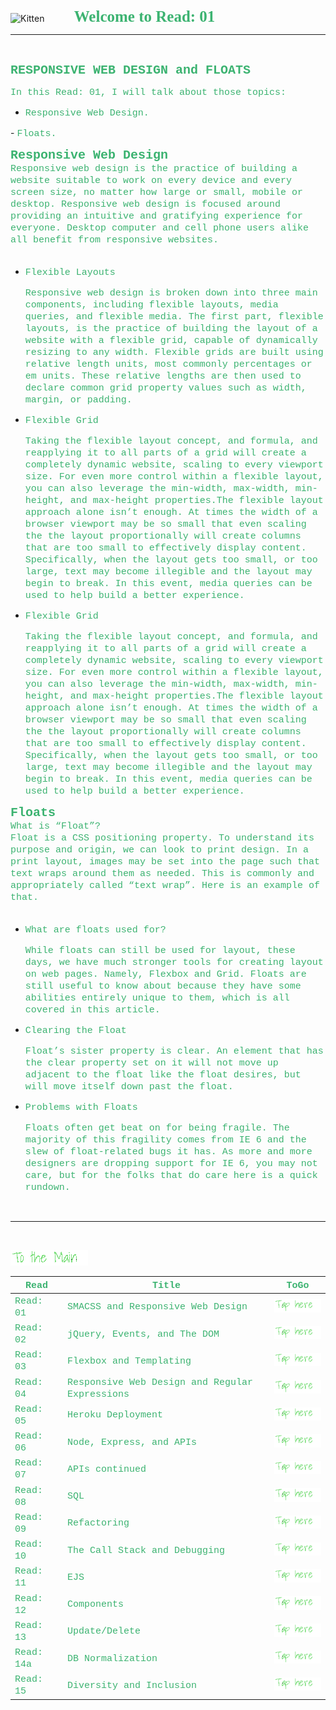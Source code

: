 <img src="https://asac.ltuc.com/wp-content/themes/asac/images/logo.png" alt="Kitten"
	title="LTUC-Abdul Aziz Al Ghurair School of Advanced Computing" width="200" />  &nbsp;&nbsp;&nbsp;&nbsp;&nbsp;&nbsp;&nbsp;&nbsp;&nbsp;&nbsp; <span style="font-family:Papyrus; font-size:25px;color:rgb(60, 179, 113)">**Welcome to Read: 01**</span>

---
<br>

<span style="font-family:Courier New; font-size:20px;color:rgb(60, 179, 113)"> **RESPONSIVE WEB DESIGN and FLOATS** </span>


<span style="font-family:Courier New; font-size:15px;color:rgb(60, 179, 113)">In this Read: 01, I will talk about those topics: 
</span>
- <span style="font-family:Courier New; font-size:15px;color:rgb(60, 179, 113)">Responsive Web Design.
</span> 
- <span style="font-family:Courier New; font-size:15px;color:rgb(60, 179, 113)"> Floats. 
</span>
<br>

<span style="font-family:Courier New; font-size:20px;color:rgb(60, 179, 113)">**Responsive Web Design** </span>
<span style="font-family:Courier New; font-size:15px;color:rgb(60, 179, 113)"><br>
 Responsive web design is the practice of building a website suitable to work on every device and every screen size, no matter how large or small, mobile or desktop. Responsive web design is focused around providing an intuitive and gratifying experience for everyone. Desktop computer and cell phone users alike all benefit from responsive websites. <br><br>
</span> 

- <span style="font-family:Courier New; font-size:15px;color:rgb(60, 179, 113)">Flexible Layouts</span><br>

    <span style="font-family:Courier New; font-size:15px;color:rgb(60, 179, 113)">Responsive web design is broken down into three main components, including flexible layouts, media queries, and flexible media. The first part, flexible layouts, is the practice of building the layout of a website with a flexible grid, capable of dynamically resizing to any width. Flexible grids are built using relative length units, most commonly percentages or em units. These relative lengths are then used to declare common grid property values such as width, margin, or padding.</span> 



- <span style="font-family:Courier New; font-size:15px;color:rgb(60, 179, 113)">Flexible Grid</span><br>

    <span style="font-family:Courier New; font-size:15px;color:rgb(60, 179, 113)">Taking the flexible layout concept, and formula, and reapplying it to all parts of a grid will create a completely dynamic website, scaling to every viewport size. For even more control within a flexible layout, you can also leverage the min-width, max-width, min-height, and max-height properties.The flexible layout approach alone isn’t enough. At times the width of a browser viewport may be so small that even scaling the the layout proportionally will create columns that are too small to effectively display content. Specifically, when the layout gets too small, or too large, text may become illegible and the layout may begin to break. In this event, media queries can be used to help build a better experience.</span> 


- <span style="font-family:Courier New; font-size:15px;color:rgb(60, 179, 113)">Flexible Grid</span><br>

    <span style="font-family:Courier New; font-size:15px;color:rgb(60, 179, 113)">Taking the flexible layout concept, and formula, and reapplying it to all parts of a grid will create a completely dynamic website, scaling to every viewport size. For even more control within a flexible layout, you can also leverage the min-width, max-width, min-height, and max-height properties.The flexible layout approach alone isn’t enough. At times the width of a browser viewport may be so small that even scaling the the layout proportionally will create columns that are too small to effectively display content. Specifically, when the layout gets too small, or too large, text may become illegible and the layout may begin to break. In this event, media queries can be used to help build a better experience.</span> 



<span style="font-family:Courier New; font-size:20px;color:rgb(60, 179, 113)">**Floats** </span>
<span style="font-family:Courier New; font-size:15px;color:rgb(60, 179, 113)"><br>
What is “Float”? <br>
Float is a CSS positioning property. To understand its purpose and origin, we can look to print design. In a print layout, images may be set into the page such that text wraps around them as needed. This is commonly and appropriately called “text wrap”. Here is an example of that.<br><br>
</span> 

- <span style="font-family:Courier New; font-size:15px;color:rgb(60, 179, 113)">What are floats used for?</span><br>

    <span style="font-family:Courier New; font-size:15px;color:rgb(60, 179, 113)">While floats can still be used for layout, these days, we have much stronger tools for creating layout on web pages. Namely, Flexbox and Grid. Floats are still useful to know about because they have some abilities entirely unique to them, which is all covered in this article.</span> 



- <span style="font-family:Courier New; font-size:15px;color:rgb(60, 179, 113)">Clearing the Float</span><br>

    <span style="font-family:Courier New; font-size:15px;color:rgb(60, 179, 113)">Float’s sister property is clear. An element that has the clear property set on it will not move up adjacent to the float like the float desires, but will move itself down past the float. </span> 


- <span style="font-family:Courier New; font-size:15px;color:rgb(60, 179, 113)">Problems with Floats</span><br>

    <span style="font-family:Courier New; font-size:15px;color:rgb(60, 179, 113)">Floats often get beat on for being fragile. The majority of this fragility comes from IE 6 and the slew of float-related bugs it has. As more and more designers are dropping support for IE 6, you may not care, but for the folks that do care here is a quick rundown.</span> 






<br>

---
<br>

[<img src="assets/main.gif">](README)
<br>

| <span style="font-family:Courier New; font-size:15px;color:rgb(60, 179, 113)"> **Read** </span> |  <span style="font-family:Courier New; font-size:15px;color:rgb(60, 179, 113)"> **Title** </span>  |   <span style="font-family:Courier New; font-size:15px;color:rgb(60, 179, 113)"> **ToGo** </span>  |
| ----------- | ----------- | ----------- |
| <span style="font-family:Courier New; font-size:15px;color:rgb(60, 179, 113)"> Read: 01 </span>      | <span style="font-family:Courier New; font-size:15px;color:rgb(60, 179, 113)"> SMACSS and Responsive Web Design </span>       |[<img src="assets/taphere.gif">](class-01)|
| <span style="font-family:Courier New; font-size:15px;color:rgb(60, 179, 113)"> Read: 02 </span>      | <span style="font-family:Courier New; font-size:15px;color:rgb(60, 179, 113)"> jQuery, Events, and The DOM </span>       |[<img src="assets/taphere.gif">](class-02)|
| <span style="font-family:Courier New; font-size:15px;color:rgb(60, 179, 113)"> Read: 03 </span>      | <span style="font-family:Courier New; font-size:15px;color:rgb(60, 179, 113)"> Flexbox and Templating </span>       |[<img src="assets/taphere.gif">](class-03)|
| <span style="font-family:Courier New; font-size:15px;color:rgb(60, 179, 113)"> Read: 04 </span>      | <span style="font-family:Courier New; font-size:15px;color:rgb(60, 179, 113)"> Responsive Web Design and Regular Expressions </span>       |[<img src="assets/taphere.gif">](class-04)|
| <span style="font-family:Courier New; font-size:15px;color:rgb(60, 179, 113)"> Read: 05 </span>      | <span style="font-family:Courier New; font-size:15px;color:rgb(60, 179, 113)"> Heroku Deployment </span>       |[<img src="assets/taphere.gif">](class-05)|
| <span style="font-family:Courier New; font-size:15px;color:rgb(60, 179, 113)"> Read: 06 </span>      | <span style="font-family:Courier New; font-size:15px;color:rgb(60, 179, 113)"> Node, Express, and APIs </span>       |[<img src="assets/taphere.gif">](class-06)|
| <span style="font-family:Courier New; font-size:15px;color:rgb(60, 179, 113)"> Read: 07 </span>      | <span style="font-family:Courier New; font-size:15px;color:rgb(60, 179, 113)"> APIs continued </span>       |[<img src="assets/taphere.gif">](class-07)|
| <span style="font-family:Courier New; font-size:15px;color:rgb(60, 179, 113)"> Read: 08 </span>      | <span style="font-family:Courier New; font-size:15px;color:rgb(60, 179, 113)"> SQL </span>       |[<img src="assets/taphere.gif">](class-08)|
| <span style="font-family:Courier New; font-size:15px;color:rgb(60, 179, 113)"> Read: 09 </span>      | <span style="font-family:Courier New; font-size:15px;color:rgb(60, 179, 113)"> Refactoring </span>       |[<img src="assets/taphere.gif">](class-09)|
| <span style="font-family:Courier New; font-size:15px;color:rgb(60, 179, 113)"> Read: 10 </span>      | <span style="font-family:Courier New; font-size:15px;color:rgb(60, 179, 113)"> The Call Stack and Debugging </span>       |[<img src="assets/taphere.gif">](class-10)|
| <span style="font-family:Courier New; font-size:15px;color:rgb(60, 179, 113)"> Read: 11 </span>      | <span style="font-family:Courier New; font-size:15px;color:rgb(60, 179, 113)"> EJS </span>       |[<img src="assets/taphere.gif">](class-11)|
| <span style="font-family:Courier New; font-size:15px;color:rgb(60, 179, 113)"> Read: 12 </span>      | <span style="font-family:Courier New; font-size:15px;color:rgb(60, 179, 113)"> Components </span>       |[<img src="assets/taphere.gif">](class-12)|
| <span style="font-family:Courier New; font-size:15px;color:rgb(60, 179, 113)"> Read: 13 </span>      | <span style="font-family:Courier New; font-size:15px;color:rgb(60, 179, 113)"> Update/Delete </span>       |[<img src="assets/taphere.gif">](class-13)|
| <span style="font-family:Courier New; font-size:15px;color:rgb(60, 179, 113)"> Read: 14a </span>      | <span style="font-family:Courier New; font-size:15px;color:rgb(60, 179, 113)"> DB Normalization </span>       |[<img src="assets/taphere.gif">](class-14a)|
| <span style="font-family:Courier New; font-size:15px;color:rgb(60, 179, 113)"> Read: 15 </span>      | <span style="font-family:Courier New; font-size:15px;color:rgb(60, 179, 113)"> Diversity and Inclusion </span>       |[<img src="assets/taphere.gif">](class-15)|






